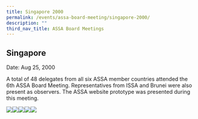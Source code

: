 ```yaml
---
title: Singapore 2000
permalink: /events/assa-board-meeting/singapore-2000/
description: ""
third_nav_title: ASSA Board Meetings
---
```

## Singapore
Date: Aug 25, 2000

A total of 48 delegates from all six ASSA member countries attended the 6th ASSA Board Meeting. Representatives from ISSA and Brunei were also present as observers. The ASSA website prototype was presented during this meeting.

![](/images/Board%20Meeting/Singapore%202000/Singapore-2000-1.jpg)![](/images/Board%20Meeting/Singapore%202000/Singapore-2000-2.jpg)![](/images/Board%20Meeting/Singapore%202000/Singapore-2000-3.jpg)![](/images/Board%20Meeting/Singapore%202000/Singapore-2000-4.jpg)![](/images/Board%20Meeting/Singapore%202000/Singapore-2000-5.jpg)